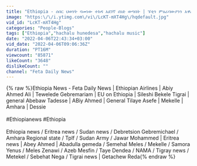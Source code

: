 ```yaml
---
title: "Ethiopia - ሰበር ህወሃት ባመነው ተከዳ አደገኛ ሰነድ ወጣበት | ፑቲን ምዕራባውያንን አዋረዱ | ኔቶ ድንገት ፊቱን ወደቻይና አዞረ"
image: "https:\/\/i.ytimg.com\/vi\/LcKT-mXT4Hg\/hqdefault.jpg"
vid_id: "LcKT-mXT4Hg"
categories: "People-Blogs"
tags: ["Ethiopia","hachalu hunedesa","hachalu music"]
date: "2022-04-06T22:43:34+03:00"
vid_date: "2022-04-06T09:06:36Z"
duration: "PT16M"
viewcount: "85871"
likeCount: "3648"
dislikeCount: ""
channel: "Feta Daily News"
---
```

{% raw %}Ethiopia News - Feta Daily  News | Ethiopian Airlines | Abiy Ahmed Ali | Tewelede Gebremariam | EU on Ethiopia | Sileshi Bekele Tigrai | general Abebaw Tadesse |  ABiy Ahmed | General Tilaye Asefe |  Mekelle | Amhara | Dessie<br /><br />#Ethiopianews #Ethiopia<br /><br />Ethiopia news / Eritrea news / Sudan news / Debretsion Gebremichael / Amhara Regional state / Tplf / Sudan Army / Jawar Mohammed | Eritrea news | Abey Ahmed | Abadulla gemeda / Semehal Meles / Mekelle / Samora Yenus / Meles Zenawi / Azeb Mesfin / Taye Dendea / NAMA / Tigray news / Metekel / Sebehat Nega / Tigrai news | Getachew Reda{% endraw %}
